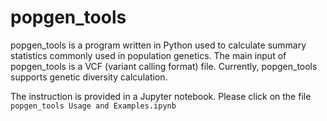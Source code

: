 # popgen_tools
popgen_tools is a program written in Python used to calculate summary statistics commonly used in population genetics. The main input of popgen_tools is a VCF (variant calling format) file. Currently, popgen_tools supports genetic diversity calculation.  

The instruction is provided in a Jupyter notebook. Please click on the file `popgen_tools Usage and Examples.ipynb`
